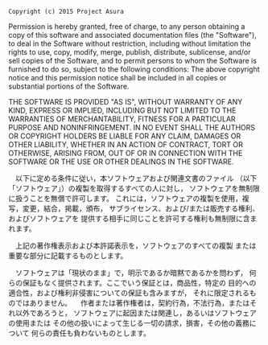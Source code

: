 ﻿    
    Copyright (c) 2015 Project Asura

  Permission is hereby granted, free of charge, to any person obtaining a 
 copy of this software and associated documentation files (the "Software"),
 to deal in the Software without restriction, including without limitation
 the rights to use, copy, modify, merge, publish, distribute, sublicense, 
 and/or sell copies of the Software, and to permit persons to whom the 
 Software is furnished to do so, subject to the following conditions:
 The above copyright notice and this permission notice shall be included 
 in all copies or substantial portions of the Software.

  THE SOFTWARE IS PROVIDED "AS IS", WITHOUT WARRANTY OF ANY KIND, EXPRESS 
 OR IMPLIED, INCLUDING BUT NOT LIMITED TO THE WARRANTIES OF MERCHANTABILITY,
 FITNESS FOR A PARTICULAR PURPOSE AND NONINFRINGEMENT. 
  IN NO EVENT SHALL THE AUTHORS OR COPYRIGHT HOLDERS BE LIABLE FOR ANY CLAIM,
 DAMAGES OR OTHER LIABILITY, WHETHER IN AN ACTION OF CONTRACT, TORT OR OTHERWISE,
 ARISING FROM, OUT OF OR IN CONNECTION WITH THE SOFTWARE OR THE USE OR OTHER 
 DEALINGS IN THE SOFTWARE.


 　以下に定める条件に従い，本ソフトウェアおよび関連文書のファイル
 （以下「ソフトウェア」）の複製を取得するすべての人に対し，
 ソフトウェアを無制限に扱うことを無償で許可します。
 これには，ソフトウェアの複製を使用，複写，変更，結合，掲載，頒布，
 サブライセンス、および/または販売する権利、およびソフトウェアを
 提供する相手に同じことを許可する権利も無制限に含まれます。

 　上記の著作権表示および本許諾表示を，ソフトウェアのすべての複製
 または重要な部分に記載するものとします。

 　ソフトウェアは「現状のまま」で，明示であるか暗黙であるかを問わず，
 何らの保証もなく提供されます。ここでいう保証とは，商品性，特定の
 目的への適合性，および権利非侵害についての保証も含みますが，
 それに限定されるものではありません。
 　作者または著作権者は，契約行為，不法行為，またはそれ以外であろうと，
 ソフトウェアに起因または関連し，あるいはソフトウェアの使用または
 その他の扱いによって生じる一切の請求，損害，その他の義務について
 何らの責任も負わないものとします。
